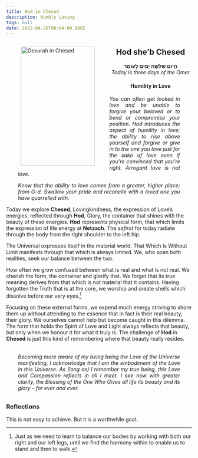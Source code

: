 ```yaml
---
title: Hod in Chesed
description: Humbly Loving
tags: null
date: 2022-04-20T00:04:00.000Z
---
```


<a href="https://www.chabad.org/holidays/sefirah/omer-count_cdo/jewish/Count-the-Omer.htm">
<i class="fa fa-file" aria-hidden="true"></i></a>

<figure style='float: left'>
 <a href='/posts/img/neshama/freedom/Tree%20of%20Life%2001%20-%20both%20noD%20(Gevurah%20in%20Chesed).png'>
   <img src='/posts/img/neshama/freedom/Tree%20of%20Life%2001%20-%20both%20noD%20(Gevurah%20in%20Chesed)_200x323.png' alt='Gevurah in Chesed' width='200' height='323' />
 </a>
</figure>

<div style="text-align:center">
<h2>Hod she’b Chesed</h2>
<p>
<span dir="rtl"><b>הָיום שְׁלֹשָׁה יָמִים לָעוֹמֵר</b></span>
<br />
<i>Today is three days of the Omer</i>

<h4>Humility in Love</h4>

</div>

<div style="text-align: justify; margin-left: 2rem; margin-right: 2rem; font-style: italic">
<p>
You can often get locked in love and be unable to forgive your beloved or to bend or compromise your position. Hod introduces the aspect of humility in love; the ability to rise above yourself and forgive or give in to the one you love just for the sake of love even if you're convinced that you're right. Arrogant love is not love.
</p>
<p>
Know that the ability to love comes from a greater, higher place; from G-d. Swallow your pride and reconcile with a loved one you have quarrelled with.
</p>
</div>

Today we explore **Chesed**, Lovingkindness, the expression of Love’s energies, reflected through **Hod**, Glory, the container that shines with the beauty of these energies. **Hod** represents physical form, that which limits the expression of life energy at **Netzach**. The _sefirot_ for today radiate through the body from the right shoulder to the left hip.

The Universal expresses Itself in the material world. That Which Is
Without Limit manifests through that which is always limited. We, who span both realities, seek our balance between the two.

How often we grow confused between what is real and what is not real. We cherish the form, the container and glorify that. We forget that its true meaning derives from that which is not material that it contains. Having forgotten the Truth that is at the core, we worship and create shells which dissolve before our very eyes.[^1]

Focusing on these external forms, we expend much energy striving to shore them up without attending to the essence that in fact is their real beauty, their glory. We ourselves cannot help but become caught in this dilemma. The form that holds the Spirit of Love and Light always reflects that beauty, but only when we honour it for what it truly is. The challenge of **Hod** in **Chesed** is just this kind of remembering where that beauty really resides.

<div style="font-style: italic; margin: 2rem; text-align: justify">
Becoming more aware of my being being the Love of the Universe manifesting, I acknowledge that I am the embodiment of the Love in this Universe. As (long as) I remember my true being, this Love and Compassion reflects in all I meet. I see now with greater clarity, the Blessing of the One Who Gives all life its beauty and its glory – for ever and ever.
</div>

<h3>Reflections</h3>

This is not easy to achieve. But it is a worthwhile goal.

[^1]: Just as we need to learn to balance our bodies by working with both our right and our left legs, until we find the harmony within to enable us to stand and then to walk.
